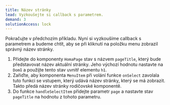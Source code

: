 ```yaml
---
title: Název stránky
lead: Vyzkoušejte si callback s parametrem.
demand: 3
solutionAccess: lock
---
```


Pokračujte v předchozím příkladu. Nyní si vyzkoušíme callback s parametrem a budeme chtít, aby se při kliknutí na položku menu zobrazil správný název stránky.

1. Přidejte do komponenty `HomaPage` stav s názvem `pageTitle`, který bude představovat název aktuální stránky. Jeho výchozí hodnotu nastavte na `Domů` a použijte tento stav uvnitř elementu `h1`.
1. Zařiďte, aby komponenta `MenuItem` při volání funkce `onSelect` zavolala tuto funkci se vstupem, který udává název stránky, který se má zobrazit. Takto předá název stránky rodičovské komponentě.
1. Do funkce `handleSelectItem` přidejte parametr `page` a nastavte stav `pageTitle` na hodnotu z tohoto parametru.

